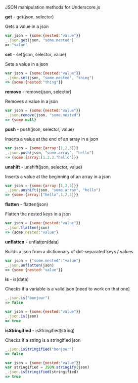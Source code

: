 JSON manipulation methods for Underscore.js


**get** - get(json, selector)

Gets a value in a json

```javascript
var json = {some:{nested:"value"}}
_.json.get(json, "some.nested")
=> "value"
```


**set** - set(json, selector, value)

Sets a value in a json

```javascript
var json = {some:{nested:"value"}}
_.json.set(json, "some.nested", "thing")
=> {some:{nested:"thing"}}
```


**remove** - remove(json, selector)

Removes a value in a json

```javascript
var json = {some:{nested:"value"}}
_.json.remove(json, "some.nested")
=> {some:null}
```


**push** - push(json, selector, value)

Inserts a value at the end of an array in a json

```javascript
var json = {some:{array:[1,2,3]}}
_.json.push(json, "some.array", "hello")
=> {some:{array:[1,2,3,"hello"]}}
```


**unshift** - unshift(json, selector, value)

Inserts a value at the beginning of an array in a json

```javascript
var json = {some:{array:[1,2,3]}}
_.json.unshift(json, "some.array", "hello")
=> {some:{array:["hello",1,2,3]}}
```


**flatten** - flatten(json)

Flatten the nested keys in a json

```javascript
var json = {some:{nested:"value"}}
_.json.flatten(json)
=> {some.nested:"value"}
```


**unflatten** - unflatten(data)

Builds a json from a dictionnary of dot-separated keys / values

```javascript
var json = {"some.nested":"value"}
_.json.unflatten(json)
=> {some:{nested:"value"}}
```


**is** - is(data)

Checks if a variable is a valid json [need to work on that one]

```javascript
_.json.is("bonjour")
=> false

var json = {some:{nested:"value"}}
_.json.is(json)
=> true
```


**isStringified** - isStringified(string)

Checks if a string is a stringified json

```javascript
_.json.isStringified("bonjour")
=> false

var json = {some:{nested:"value"}}
var stringified = JSON.stringify(json)
_.json.isStringified(stringified)
=> true
```
